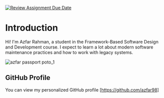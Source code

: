 [![Review Assignment Due Date](https://classroom.github.com/assets/deadline-readme-button-22041afd0340ce965d47ae6ef1cefeee28c7c493a6346c4f15d667ab976d596c.svg)](https://classroom.github.com/a/0MOLbOcH)
# Introduction
Hi! I'm Azfar Rahman, a student in the Framework-Based Software Design and Development course. 
I expect to learn a lot about modern software maintenance practices and how to work with legacy systems.

![azfar passport poto_1](https://github.com/user-attachments/assets/5bf62925-d023-4ddf-8ca8-5b6aca03cedf)
 <!-- Link to the uploaded image -->

## GitHub Profile

You can view my personalized GitHub profile [https://github.com/azfar98]

